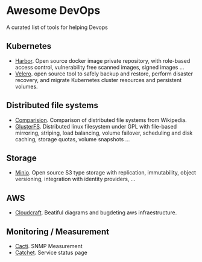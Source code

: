 # Awesome DevOps

A curated list of tools for helping Devops

## Kubernetes
* [Harbor](https://goharbor.io/). Open source docker image private repository, with role-based access control, 
vulnerability free scanned images, signed images ...
* [Velero](https://velero.io/). open source tool to safely backup and restore, perform disaster recovery, and
migrate Kubernetes cluster resources and persistent volumes.

## Distributed file systems
* [Comparision](https://en.wikipedia.org/wiki/Comparison_of_distributed_file_systems). Comparison of distributed
file systems from Wikipedia.
* [GlusterFS](https://en.wikipedia.org/wiki/GlusterFS). Distributed linux filesystem under GPL with file-based
mirroring, striping, load balancing, volume failover, scheduling and disk caching, storage quotas, volume snapshots ... 

## Storage
* [Minio](https://min.io/). Open source S3 type storage with replication, immutability, object versioning, 
integration with identity providers, ...

## AWS
* [Cloudcraft](https://cloudcraft.co/). Beatiful diagrams and bugdeting aws infraestructure.

## Monitoring / Measurement
* [Cacti](https://www.cacti.net/what_is_cacti.php). SNMP Measurement
* [Catchet](https://cachethq.io/). Service status page

